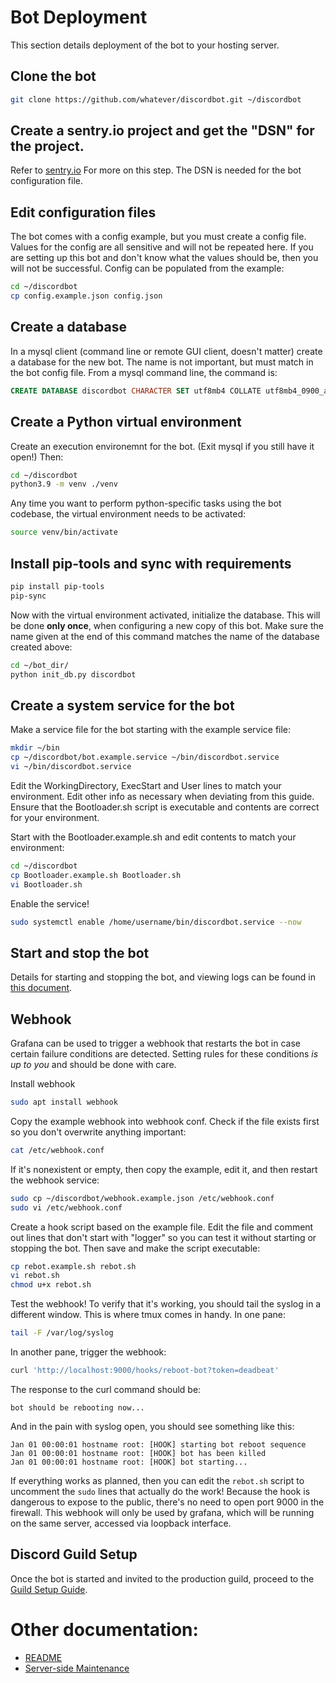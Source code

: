 # Bot Deployment

This section details deployment of the bot to your hosting server.

## Clone the bot

```bash
git clone https://github.com/whatever/discordbot.git ~/discordbot
```

## Create a sentry.io project and get the "DSN" for the project.

Refer to [sentry.io](https://sentry.io) For more on this step. The DSN is needed for the bot configuration file. 

## Edit configuration files

The bot comes with a config example, but you must create a config file. Values for the config are all sensitive and will not be repeated here. If you are setting up this bot and don't know what the values should be, then you will not be successful. Config can be populated from the example:
```bash
cd ~/discordbot
cp config.example.json config.json
```

## Create a database

In a mysql client (command line or remote GUI client, doesn't matter) create a database for the new bot. The name is not important, but must match in the bot config file. From a mysql command line, the command is:
```sql
CREATE DATABASE discordbot CHARACTER SET utf8mb4 COLLATE utf8mb4_0900_ai_ci;
```

## Create a Python virtual environment

Create an execution environemnt for the bot. (Exit mysql if you still have it open!) Then:
```bash
cd ~/discordbot
python3.9 -m venv ./venv
```

Any time you want to perform python-specific tasks using the bot codebase, the virtual environment needs to be activated:
```bash
source venv/bin/activate
```

## Install pip-tools and sync with requirements

```bash
pip install pip-tools
pip-sync
```

Now with the virtual environment activated, initialize the database. This will be done **only once**, when configuring a new copy of this bot. Make sure the name given at the end of this command matches the name of the database created above:
```bash
cd ~/bot_dir/
python init_db.py discordbot
```

## Create a system service for the bot

Make a service file for the bot starting with the example service file:
```bash
mkdir ~/bin
cp ~/discordbot/bot.example.service ~/bin/discordbot.service
vi ~/bin/discordbot.service
```

Edit the WorkingDirectory, ExecStart and User lines to match your environment. Edit other info as necessary when deviating from this guide. Ensure that the Bootloader.sh script is executable and contents are correct for your environment.

Start with the Bootloader.example.sh and edit contents to match your environment:

```bash
cd ~/discordbot
cp Bootloader.example.sh Bootloader.sh
vi Bootloader.sh
```

Enable the service!
```bash
sudo systemctl enable /home/username/bin/discordbot.service --now
```

## Start and stop the bot

Details for starting and stopping the bot, and viewing logs can be found in [this document](server_side_maintenance.md).

## Webhook

Grafana can be used to trigger a webhook that restarts the bot in case certain failure conditions are detected. Setting rules for these conditions *is up to you* and should be done with care.

Install webhook
```bash
sudo apt install webhook
```

Copy the example webhook into webhook conf. Check if the file exists first so you don't overwrite anything important:
```bash
cat /etc/webhook.conf
```

If it's nonexistent or empty, then copy the example, edit it, and then restart the webhook service:
```bash
sudo cp ~/discordbot/webhook.example.json /etc/webhook.conf
sudo vi /etc/webhook.conf
```

Create a hook script based on the example file. Edit the file and comment out lines that don't start with "logger" so you can test it without starting or stopping the bot. Then save and make the script executable:
```bash
cp rebot.example.sh rebot.sh
vi rebot.sh
chmod u+x rebot.sh
```

Test the webhook! To verify that it's working, you should tail the syslog in a different window. This is where tmux comes in handy. In one pane:

```bash
tail -F /var/log/syslog
```

In another pane, trigger the webhook:
```bash
curl 'http://localhost:9000/hooks/reboot-bot?token=deadbeat'
```

The response to the curl command should be:
```
bot should be rebooting now...
```

And in the pain with syslog open, you should see something like this:
```
Jan 01 00:00:01 hostname root: [HOOK] starting bot reboot sequence
Jan 01 00:00:01 hostname root: [HOOK] bot has been killed
Jan 01 00:00:01 hostname root: [HOOK] bot starting...
```

If everything works as planned, then you can edit the `rebot.sh` script to uncomment the `sudo` lines that actually do the work! Because the hook is dangerous to expose to the public, there's no need to open port 9000 in the firewall. This webhook will only be used by grafana, which will be running on the same server, accessed via loopback interface.

## Discord Guild Setup

Once the bot is started and invited to the production guild, proceed to the [Guild Setup Guide](guild_setup.md).

# Other documentation:
* [README](../README.md)
* [Server-side Maintenance](server_side_maintenance.md)
